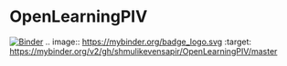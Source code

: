 # OpenLearningPIV
[![Binder](https://mybinder.org/badge_logo.svg)](https://mybinder.org/v2/gh/shmulikevensapir/OpenLearningPIV/master)
.. image:: https://mybinder.org/badge_logo.svg :target: https://mybinder.org/v2/gh/shmulikevensapir/OpenLearningPIV/master
